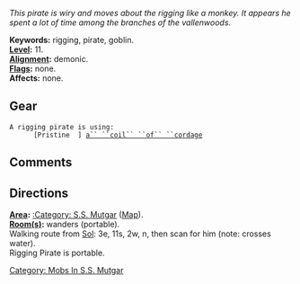 *This pirate is wiry and moves about the rigging like a monkey. It
appears he spent a lot of time among the branches of the vallenwoods.*

**Keywords:** rigging, pirate, goblin.  
**[Level](Level.md "wikilink"):** 11.  
**[Alignment](Alignment.md "wikilink"):** demonic.  
**[Flags](:Category:_Mob_Types.md "wikilink"):** none.  
**Affects:** none.  

## Gear

`A rigging pirate is using:`  
<worn on body>`      [Pristine  ] `[`a`` ``coil`` ``of`` ``cordage`](Coil_Of_Cordage.md "wikilink")

## Comments

## Directions

**[Area](:Category:_Areas.md "wikilink"):** [:Category: S.S.
Mutgar](:Category:_S.S._Mutgar "wikilink")
([Map](S.S._Mutgar_Map.md "wikilink")).  
**[Room(s)](:Category:_Rooms.md "wikilink"):** wanders (portable).  
Walking route from [Sol](Sol.md "wikilink"): 3e, 11s, 2w, n, then scan
for him (note: crosses water).  
Rigging Pirate is portable.  

[Category: Mobs In S.S.
Mutgar](Category:_Mobs_In_S.S._Mutgar "wikilink")
